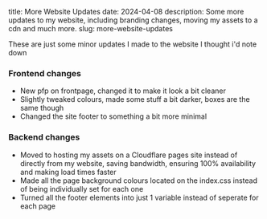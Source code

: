 title: More Website Updates
date: 2024-04-08
description: Some more updates to my website, including branding changes, moving my assets to a cdn and much more.
slug: more-website-updates

These are just some minor updates I made to the website I thought i'd note down

###  Frontend changes

- New pfp on frontpage, changed it to make it look a bit cleaner
- Slightly tweaked colours, made some stuff a bit darker, boxes are the same though
- Changed the site footer to something a bit more minimal

### Backend changes

- Moved to hosting my assets on a Cloudflare pages site instead of directly from my website, saving bandwidth, ensuring 100% availability and making load times faster
- Made all the page background colours located on the index.css instead of being individually set for each one
- Turned all the footer elements into just 1 variable instead of seperate for each page